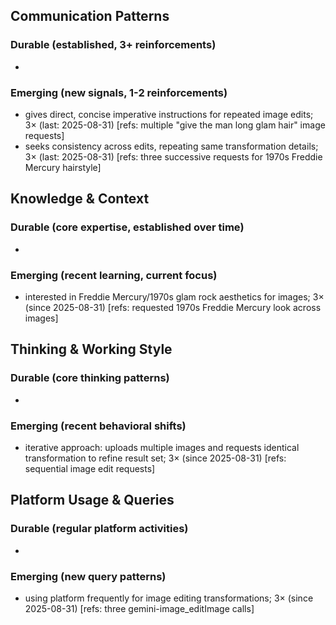 ## Communication Patterns
### Durable (established, 3+ reinforcements)
- 

### Emerging (new signals, 1-2 reinforcements)
- gives direct, concise imperative instructions for repeated image edits; 3× (last: 2025-08-31) [refs: multiple "give the man long glam hair" image requests]
- seeks consistency across edits, repeating same transformation details; 3× (last: 2025-08-31) [refs: three successive requests for 1970s Freddie Mercury hairstyle]

## Knowledge & Context
### Durable (core expertise, established over time)
-

### Emerging (recent learning, current focus)
- interested in Freddie Mercury/1970s glam rock aesthetics for images; 3× (since 2025-08-31) [refs: requested 1970s Freddie Mercury look across images]

## Thinking & Working Style
### Durable (core thinking patterns)
-

### Emerging (recent behavioral shifts)
- iterative approach: uploads multiple images and requests identical transformation to refine result set; 3× (since 2025-08-31) [refs: sequential image edit requests]

## Platform Usage & Queries
### Durable (regular platform activities)
-

### Emerging (new query patterns)
- using platform frequently for image editing transformations; 3× (since 2025-08-31) [refs: three gemini-image_editImage calls]